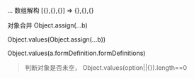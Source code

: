 
... 数组解构  [{},{},{}] => {},{},{}

对象合并
Object.assign(...b)


<!-- 取对象的值，形成数组 -->
Object.values(Object.assign(...b))


Object.values(a.formDefinition.formDefinitions)

>判断对象是否未空，
 Object.values(option||{}).length==0
